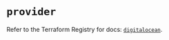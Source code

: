 # `provider`

Refer to the Terraform Registry for docs: [`digitalocean`](https://registry.terraform.io/providers/digitalocean/digitalocean/2.49.2/docs).
